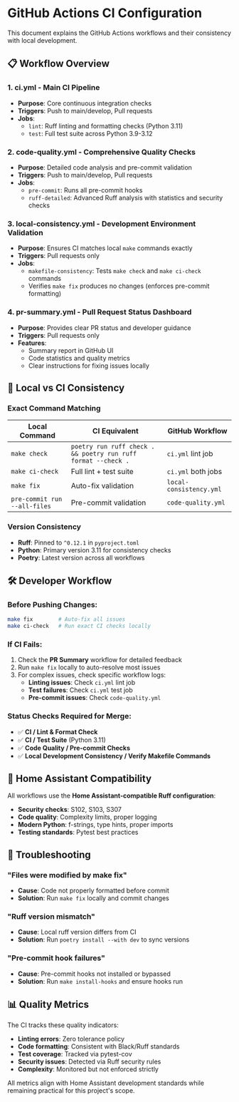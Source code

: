 # GitHub Actions CI Configuration

This document explains the GitHub Actions workflows and their consistency with local development.

## 📋 Workflow Overview

### 1. **ci.yml** - Main CI Pipeline

- **Purpose**: Core continuous integration checks
- **Triggers**: Push to main/develop, Pull requests
- **Jobs**:
  - `lint`: Ruff linting and formatting checks (Python 3.11)
  - `test`: Full test suite across Python 3.9-3.12

### 2. **code-quality.yml** - Comprehensive Quality Checks

- **Purpose**: Detailed code analysis and pre-commit validation
- **Triggers**: Push to main/develop, Pull requests
- **Jobs**:
  - `pre-commit`: Runs all pre-commit hooks
  - `ruff-detailed`: Advanced Ruff analysis with statistics and security checks

### 3. **local-consistency.yml** - Development Environment Validation

- **Purpose**: Ensures CI matches local `make` commands exactly
- **Triggers**: Pull requests only
- **Jobs**:
  - `makefile-consistency`: Tests `make check` and `make ci-check` commands
  - Verifies `make fix` produces no changes (enforces pre-commit formatting)

### 4. **pr-summary.yml** - Pull Request Status Dashboard

- **Purpose**: Provides clear PR status and developer guidance
- **Triggers**: Pull requests only
- **Features**:
  - Summary report in GitHub UI
  - Code statistics and quality metrics
  - Clear instructions for fixing issues locally

## 🔄 Local vs CI Consistency

### Exact Command Matching

| Local Command                | CI Equivalent                                                 | GitHub Workflow         |
| ---------------------------- | ------------------------------------------------------------- | ----------------------- |
| `make check`                 | `poetry run ruff check . && poetry run ruff format --check .` | `ci.yml` lint job       |
| `make ci-check`              | Full lint + test suite                                        | `ci.yml` both jobs      |
| `make fix`                   | Auto-fix validation                                           | `local-consistency.yml` |
| `pre-commit run --all-files` | Pre-commit validation                                         | `code-quality.yml`      |

### Version Consistency

- **Ruff**: Pinned to `^0.12.1` in `pyproject.toml`
- **Python**: Primary version 3.11 for consistency checks
- **Poetry**: Latest version across all workflows

## 🛠️ Developer Workflow

### Before Pushing Changes:

```bash
make fix        # Auto-fix all issues
make ci-check   # Run exact CI checks locally
```

### If CI Fails:

1. Check the **PR Summary** workflow for detailed feedback
2. Run `make fix` locally to auto-resolve most issues
3. For complex issues, check specific workflow logs:
   - **Linting issues**: Check `ci.yml` lint job
   - **Test failures**: Check `ci.yml` test job
   - **Pre-commit issues**: Check `code-quality.yml`

### Status Checks Required for Merge:

- ✅ **CI / Lint & Format Check**
- ✅ **CI / Test Suite** (Python 3.11)
- ✅ **Code Quality / Pre-commit Checks**
- ✅ **Local Development Consistency / Verify Makefile Commands**

## 🎯 Home Assistant Compatibility

All workflows use the **Home Assistant-compatible Ruff configuration**:

- **Security checks**: S102, S103, S307
- **Code quality**: Complexity limits, proper logging
- **Modern Python**: f-strings, type hints, proper imports
- **Testing standards**: Pytest best practices

## 🚨 Troubleshooting

### "Files were modified by make fix"

- **Cause**: Code not properly formatted before commit
- **Solution**: Run `make fix` locally and commit changes

### "Ruff version mismatch"

- **Cause**: Local ruff version differs from CI
- **Solution**: Run `poetry install --with dev` to sync versions

### "Pre-commit hook failures"

- **Cause**: Pre-commit hooks not installed or bypassed
- **Solution**: Run `make install-hooks` and ensure hooks run

## 📊 Quality Metrics

The CI tracks these quality indicators:

- **Linting errors**: Zero tolerance policy
- **Code formatting**: Consistent with Black/Ruff standards
- **Test coverage**: Tracked via pytest-cov
- **Security issues**: Detected via Ruff security rules
- **Complexity**: Monitored but not enforced strictly

All metrics align with Home Assistant development standards while remaining practical for this project's scope.
